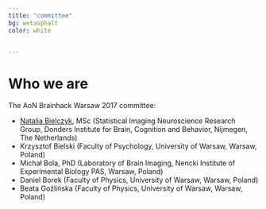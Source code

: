 ```yaml
---
title: "committee"
bg: wetasphalt
color: white	


---
```


# Who we are

The AoN Brainhack Warsaw 2017 committee:

* [Natalia Bielczyk](https://www.nataliabielczyk.com/), MSc (Statistical Imaging Neuroscience Research Group, Donders Institute for Brain, Cognition and Behavior, Nijmegen, The Netherlands) [<i class="fa fa-twitter"></i>](https://twitter.com/nataliabielczyk)
* Krzysztof Bielski (Faculty of Psychology, University of Warsaw, Warsaw, Poland) [<i class="fa fa-twitter"></i>](https://twitter.com/KrzysztofBiels1)
* Michał Bola, PhD (Laboratory of Brain Imaging, Nencki Institute of Experimental Biology PAS, Warsaw, Poland)
* <a id="borek"></a> Daniel Borek (Faculty of Physics, University of Warsaw, Warsaw, Poland) [<i class="fa fa-github"></i>](https://github.com/danieltomasz)  [<i class="fa fa-twitter"></i>](https://twitter.com/danieltomasz)
* Beata Goźlińska (Faculty of Physics, University of Warsaw, Warsaw, Poland)





